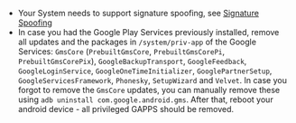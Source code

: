 - Your System needs to support signature spoofing, see [Signature Spoofing](/wiki/Signature-Spoofing)
- In case you had the Google Play Services previously installed, remove all updates and the packages in `/system/priv-app` of the Google Services: `GmsCore` (`PrebuiltGmsCore`, `PrebuiltGmsCorePi`, `PrebuiltGmsCorePix`), `GoogleBackupTransport`, `GoogleFeedback`, `GoogleLoginService`, `GoogleOneTimeInitializer`, `GooglePartnerSetup`, `GoogleServicesFramework`, `Phonesky`, `SetupWizard` and `Velvet`. In case you forgot to remove the `GmsCore` updates, you can manually remove these using `adb uninstall com.google.android.gms`. After that, reboot your android device - all privileged GAPPS should be removed.